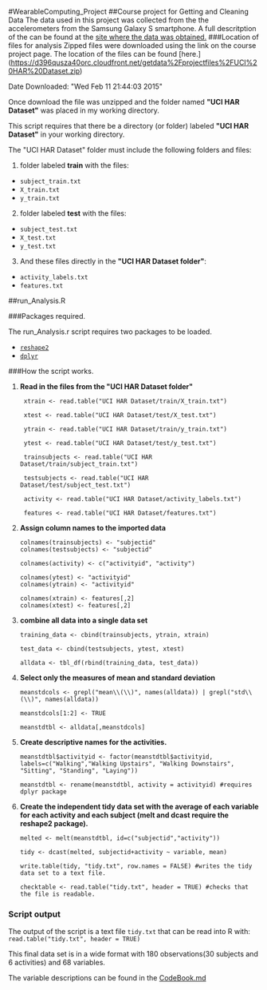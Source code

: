 #WearableComputing_Project
##Course project for Getting and Cleaning Data
The data used in this project was collected from the the accelerometers from the Samsung Galaxy S smartphone. A full descritption of the can be found at the [site where the data was obtained.](http://archive.ics.uci.edu/ml/datasets/Human+Activity+Recognition+Using+Smartphones)
###Location of files for analysis
Zipped files were downloaded using the link on the course project page. The location of the files can be found [here.] (https://d396qusza40orc.cloudfront.net/getdata%2Fprojectfiles%2FUCI%20HAR%20Dataset.zip)

Date Downloaded:  "Wed Feb 11 21:44:03 2015"

Once download the file was unzipped and the folder named **"UCI HAR Dataset"** was placed in my working directory.

This script requires that there be a directory (or folder) labeled **"UCI HAR Dataset"** in your working directory.

The "UCI HAR Dataset" folder must include the following folders and files:

1. folder labeled **train** with the files:
 * `subject_train.txt`
 * `X_train.txt`
 * `y_train.txt`
2. folder labeled **test** with the files:
 * `subject_test.txt`
 * `X_test.txt`
 * `y_test.txt`
3. And these files directly in the **"UCI HAR Dataset folder"**:
 * `activity_labels.txt`
 * `features.txt`
 
##run_Analysis.R

###Packages required.

The run_Analysis.r script requires two packages to be loaded.
  * [`reshape2`](http://cran.r-project.org/web/packages/reshape2/index.html)
  * [`dplyr`](http://cran.r-project.org/web/packages/dplyr/index.html)

###How the script works.
1. **Read in the files from the "UCI HAR Dataset folder"**
     ``` 
      xtrain <- read.table("UCI HAR Dataset/train/X_train.txt")

      xtest <- read.table("UCI HAR Dataset/test/X_test.txt")

      ytrain <- read.table("UCI HAR Dataset/train/y_train.txt")

      ytest <- read.table("UCI HAR Dataset/test/y_test.txt")

      trainsubjects <- read.table("UCI HAR Dataset/train/subject_train.txt")

      testsubjects <- read.table("UCI HAR Dataset/test/subject_test.txt")

      activity <- read.table("UCI HAR Dataset/activity_labels.txt")

      features <- read.table("UCI HAR Dataset/features.txt")
     ```
2. **Assign column names to the imported data**
     ```
     colnames(trainsubjects) <- "subjectid"
     colnames(testsubjects) <- "subjectid"

     colnames(activity) <- c("activityid", "activity")

     colnames(ytest) <- "activityid"
     colnames(ytrain) <- "activityid"

     colnames(xtrain) <- features[,2]
     colnames(xtest) <- features[,2]
     ```
3. **combine all data into a single data set**
     ```
     training_data <- cbind(trainsubjects, ytrain, xtrain)

     test_data <- cbind(testsubjects, ytest, xtest)

     alldata <- tbl_df(rbind(training_data, test_data))
     ```
4. **Select only the measures of mean and standard deviation**
     ```
     meanstdcols <- grepl("mean\\(\\)", names(alldata)) | grepl("std\\(\\)", names(alldata))

     meanstdcols[1:2] <- TRUE

     meanstdtbl <- alldata[,meanstdcols]
     ```
5. **Create descriptive names for the activities.**
     ```
     meanstdtbl$activityid <- factor(meanstdtbl$activityid, labels=c("Walking","Walking Upstairs", "Walking Downstairs", "Sitting", "Standing", "Laying"))

     meanstdtbl <- rename(meanstdtbl, activity = activityid) #requires dplyr package
     ```
6. **Create the independent tidy data set with the average of each variable for each activity and each subject (melt and dcast require the reshape2 package).**
     ```
     melted <- melt(meanstdtbl, id=c("subjectid","activity"))

     tidy <- dcast(melted, subjectid+activity ~ variable, mean)

     write.table(tidy, "tidy.txt", row.names = FALSE) #writes the tidy data set to a text file.

     checktable <- read.table("tidy.txt", header = TRUE) #checks that the file is readable.
     ```
### Script output
The output of the script is a text file `tidy.txt` that can be read into R with: `read.table("tidy.txt", header = TRUE)`

This final data set is in a wide format with 180 observations(30 subjects and 6 activities) and 68 variables. 

The variable descriptions can be found in the [CodeBook.md](../master/CodeBook.md)

